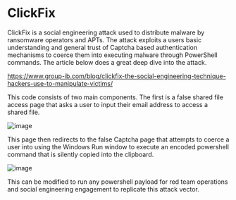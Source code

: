 # ClickFix

ClickFix is a social engineering attack used to distribute malware by ransomware operators and APTs. The attack exploits a users basic understanding and general trust of Captcha based authentication mechanisms to coerce them into executing malware through PowerShell commands. The article below does a great deep dive into the attack. 

https://www.group-ib.com/blog/clickfix-the-social-engineering-technique-hackers-use-to-manipulate-victims/

This code consists of two main components. The first is a false shared file access page that asks a user to input their email address to access a shared file. 

![image](https://github.com/user-attachments/assets/2246b54e-cc16-4e36-af10-4f1099fb8029)

This page then redirects to the false Captcha page that attempts to coerce a user into using the Windows Run window to execute an encoded powershell command that is silently copied into the clipboard. 

![image](https://github.com/user-attachments/assets/70f4f70b-46ef-4939-9c93-1c19324768f6)

This can be modified to run any powershell payload for red team operations and social engineering engagement to replicate this attack vector. 
